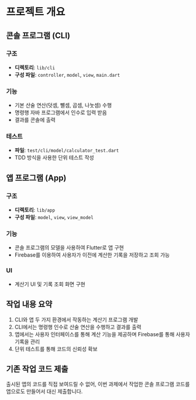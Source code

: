 # 프로젝트 개요

## 콘솔 프로그램 (CLI)

### 구조
- **디렉토리**: `lib/cli`
- **구성 파일**: `controller`, `model`, `view`, `main.dart`

### 기능
- 기본 산술 연산(덧셈, 뺄셈, 곱셈, 나눗셈) 수행
- 명령행 자바 프로그램에서 인수로 입력 받음
- 결과를 콘솔에 출력

### 테스트
- **파일**: `test/cli/model/calculator_test.dart`
- TDD 방식을 사용한 단위 테스트 작성

## 앱 프로그램 (App)

### 구조
- **디렉토리**: `lib/app`
- **구성 파일**: `model`, `view`, `view_model`

### 기능
- 콘솔 프로그램의 모델을 사용하여 Flutter로 앱 구현
- Firebase를 이용하여 사용자가 이전에 계산한 기록을 저장하고 조회 가능

### UI
- 계산기 UI 및 기록 조회 화면 구현

## 작업 내용 요약
1. CLI와 앱 두 가지 환경에서 작동하는 계산기 프로그램 개발
2. CLI에서는 명령행 인수로 산술 연산을 수행하고 결과를 출력
3. 앱에서는 사용자 인터페이스를 통해 계산 기능을 제공하며 Firebase를 통해 사용자 기록을 관리
4. 단위 테스트를 통해 코드의 신뢰성 확보

## 기존 작업 코드 제출
출시된 앱의 코드를 직접 보여드릴 수 없어, 이번 과제에서 작업한 콘솔 프로그램 코드를 앱으로도 만들어서 대신 제출합니다.